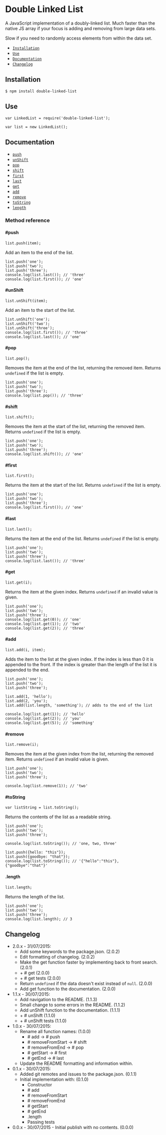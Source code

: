 Double Linked List
==================

A JavaScript implementation of a doubly-linked list. Much faster than the native JS array if your focus is adding
and removing from large data sets. 

Slow if you need to randomly access elements from within the data set.

* [`Installation`](#installation)   
* [`Use`](#use)   
* [`Documentation`](#documentation)   
* [`Changelog`](#changelog)   

## Installation

    $ npm install double-linked-list
    
## Use

    var LinkedList = require('double-linked-list');
    
    var list = new LinkedList();
    
## Documentation
    
* [`push`](#push)   
* [`unShift`](#unshift)   
* [`pop`](#pop)   
* [`shift`](#shift)   
* [`first`](#first)   
* [`last`](#last)   
* [`get`](#get)   
* [`add`](#add)   
* [`remove`](#remove)   
* [`toString`](#tostring)   
* [`length`](#length)   

### Method reference

#### \#push

    list.push(item);

Add an item to the end of the list.

    list.push('one');
    list.push('two');
    list.push('three');
    console.log(list.last()); // 'three'
    console.log(list.first()); // 'one'
    
#### \#unShift

    list.unShift(item);

Add an item to the start of the list.

    list.unShift('one');
    list.unShift('two');
    list.unShift('three');
    console.log(list.first()); // 'three'
    console.log(list.last()); // 'one'

#### \#pop

    list.pop();

Removes the item at the end of the list, returning the removed item.
Returns `undefined` if the list is empty.

    list.push('one');
    list.push('two');
    list.push('three');
    console.log(list.pop()); // 'three'
    
#### \#shift

    list.shift();

Removes the item at the start of the list, returning the removed item.
Returns `undefined` if the list is empty.

    list.push('one');
    list.push('two');
    list.push('three');
    console.log(list.shift()); // 'one'
    
#### \#first

    list.first();
    
Returns the item at the start of the list.
Returns `undefined` if the list is empty.

    list.push('one');
    list.push('two');
    list.push('three');
    console.log(list.first()); // 'one'
    
#### \#last

    list.last();
    
Returns the item at the end of the list.
Returns `undefined` if the list is empty.

    list.push('one');
    list.push('two');
    list.push('three');
    console.log(list.last()); // 'three'
    
#### \#get

    list.get(i);
    
Returns the item at the given index.
Returns `undefined` if an invalid value is given.

    list.push('one');
    list.push('two');
    list.push('three');
    console.log(list.get(0)); // 'one'
    console.log(list.get(1)); // 'two'
    console.log(list.get(2)); // 'three'
    
#### \#add

    list.add(i, item);
    
Adds the item to the list at the given index. 
If the index is less than 0 it is appended to the front.
If the index is greater than the length of the list it is appended to the end.

    list.push('one');
    list.push('two');
    list.push('three');
    
    list.add(1, 'hello');
    list.add(2, 'you');
    list.add(list.length, 'something'); // adds to the end of the list
    
    console.log(list.get(1)); // 'hello'
    console.log(list.get(2)); // 'you'
    console.log(list.get(5)); // 'something'
    
    
#### \#remove

    list.remove(i);
    
Removes the item at the given index from the list, returning the removed item.
Returns `undefined` if an invalid value is given.

    list.push('one');
    list.push('two');
    list.push('three');
    
    console.log(list.remove(1)); // 'two'
    
#### \#toString

    var listString = list.toString();
    
Returns the contents of the list as a readable string.

    list.push('one');
    list.push('two');
    list.push('three');
    
    console.log(list.toString()); // 'one, two, three'
    
    list.push({hello: "this"});
    list.push({goodbye: "that"});
    console.log(list.toString()); // '{"hello":"this"}, {"goodbye":"that"}'
    
#### .length

    list.length;
    
Returns the length of the list.

    list.push('one');
    list.push('two');
    list.push('three');
    console.log(list.length); // 3
    
    
## Changelog

* 2.0.x - 31/07/2015:
    * Add some keywords to the package.json. (2.0.2)
    * Edit formatting of changelog. (2.0.2)
    * Make the get function faster by implementing back to front search. (2.0.1)
    * \+ \# get (2.0.0)
    * \+ \# get tests (2.0.0)
    * Return `undefined` if the data doesn't exist instead of `null`. (2.0.0)
    * Add get function to the documentation. (2.0.0)
* 1.1.x - 30/07/2015:
    * Add navigation to the README. (1.1.3)
    * Small change to some errors in the README. (1.1.2)
    * Add unShift function to the documentation. (1.1.1)
    * \+ \# unShift (1.1.0)
    * \+ \# unShift tests (1.1.0)
* 1.0.x - 30/07/2015:
    * Rename all function names: (1.0.0)
        * \# add -> \# push
        * \# removeFromStart -> \# shift
        * \# removeFromEnd -> \# pop
        * \# getStart -> \# first
        * \# getEnd -> \# last
    * Update the README formatting and information within.
* 0.1.x - 30/07/2015:
    * Added git remotes and issues to the package.json. (0.1.1)
    * Initial implementation with: (0.1.0)
        * Constructor
        * \# add
        * \# removeFromStart
        * \# removeFromEnd
        * \# getStart
        * \# getEnd
        * .length
        * Passing tests
* 0.0.x - 30/07/2015 - Initial publish with no contents. (0.0.0)
